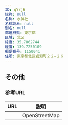 ```yaml
---
ID: qYrj6
総称: null
名称: 水神社
名称読み: null
別名: null
都道府県: 東京都
区域: 北区
緯度: 35.7862744
経度: 139.7250109
郵便番号: 1150041
住所: 東京都北区岩淵町２２−２６
---
```


## その他

### 参考URL

| URL | 説明          |
| --- | ------------- |
|     | OpenStreetMap |
